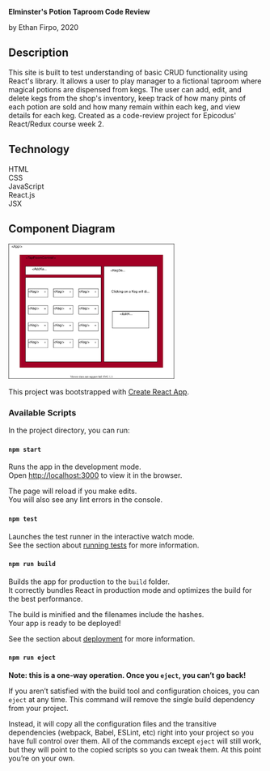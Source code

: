 __Elminster's Potion Taproom Code Review__

by Ethan Firpo, 2020

## Description

This site is built to test understanding of basic CRUD functionality using React's library. It allows a user to play manager to a fictional taproom where magical potions are dispensed from kegs. The user can add, edit, and delete kegs from the shop's inventory, keep track of how many pints of each potion are sold and how many remain within each keg, and view details for each keg. Created as a code-review project for Epicodus' React/Redux course week 2. 

## Technology

HTML  
CSS  
JavaScript  
React.js  
JSX  

## Component Diagram

<img src="./taproom.drawio.svg" width="65%">

This project was bootstrapped with [Create React App](https://github.com/facebook/create-react-app).

### Available Scripts

In the project directory, you can run:

#### `npm start`

Runs the app in the development mode.<br />
Open [http://localhost:3000](http://localhost:3000) to view it in the browser.

The page will reload if you make edits.<br />
You will also see any lint errors in the console.

#### `npm test`

Launches the test runner in the interactive watch mode.<br />
See the section about [running tests](https://facebook.github.io/create-react-app/docs/running-tests) for more information.

#### `npm run build`

Builds the app for production to the `build` folder.<br />
It correctly bundles React in production mode and optimizes the build for the best performance.

The build is minified and the filenames include the hashes.<br />
Your app is ready to be deployed!

See the section about [deployment](https://facebook.github.io/create-react-app/docs/deployment) for more information.

#### `npm run eject`

**Note: this is a one-way operation. Once you `eject`, you can’t go back!**

If you aren’t satisfied with the build tool and configuration choices, you can `eject` at any time. This command will remove the single build dependency from your project.

Instead, it will copy all the configuration files and the transitive dependencies (webpack, Babel, ESLint, etc) right into your project so you have full control over them. All of the commands except `eject` will still work, but they will point to the copied scripts so you can tweak them. At this point you’re on your own.

## 